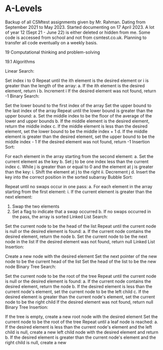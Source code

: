 # A-Levels
Backup of all CSMtest assignments given by Mr. Rahman. Dating from September 2021 to May 2023.
Started documenting on 17 April 2023. A lot of year 12 (Sept 21 - June 22) is either deleted or hidden from me. 
Some code is accessed from school and not from csmtest.co.uk.
Planning to transfer all code eventually on a weekly basis. 


19 Computational thinking and problem-solving

19.1 Algorithms

Linear Search:

Set index i to 0
Repeat until the ith element is the desired element or i is greater than the length of the array:
a. If the ith element is the desired element, return i
b. Increment i
If the desired element was not found, return -1
Binary Search:

Set the lower bound to the first index of the array
Set the upper bound to the last index of the array
Repeat until the lower bound is greater than the upper bound:
a. Set the middle index to be the floor of the average of the lower and upper bounds
b. If the middle element is the desired element, return the middle index
c. If the middle element is less than the desired element, set the lower bound to be the middle index + 1
d. If the middle element is greater than the desired element, set the upper bound to be the middle index - 1
If the desired element was not found, return -1
Insertion Sort:

For each element in the array starting from the second element:
a. Set the current element as the key
b. Set j to be one index less than the current index
c. While j is greater than or equal to 0 and the element at j is greater than the key:
i. Shift the element at j to the right
ii. Decrement j
d. Insert the key into the correct position in the sorted subarray
Bubble Sort:

Repeat until no swaps occur in one pass:
a. For each element in the array starting from the first element:
i. If the current element is greater than the next element:
1. Swap the two elements
2. Set a flag to indicate that a swap occurred
b. If no swaps occurred in the pass, the array is sorted
Linked List Search:

Set the current node to be the head of the list
Repeat until the current node is null or the desired element is found:
a. If the current node contains the desired element, return the node
b. Set the current node to be the next node in the list
If the desired element was not found, return null
Linked List Insertion:

Create a new node with the desired element
Set the next pointer of the new node to be the current head of the list
Set the head of the list to be the new node
Binary Tree Search:

Set the current node to be the root of the tree
Repeat until the current node is null or the desired element is found:
a. If the current node contains the desired element, return the node
b. If the desired element is less than the current node's element, set the current node to be the left child
c. If the desired element is greater than the current node's element, set the current node to be the right child
If the desired element was not found, return null
Binary Tree Insertion:

If the tree is empty, create a new root node with the desired element
Set the current node to be the root of the tree
Repeat until a leaf node is reached:
a. If the desired element is less than the current node's element and the left child is null, create a new left child node with the desired element and return
b. If the desired element is greater than the current node's element and the right child is null, create a new
